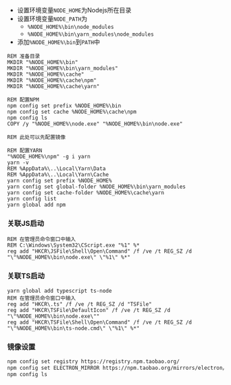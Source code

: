 
- 设置环境变量`NODE_HOME`为Nodejs所在目录
- 设置环境变量`NODE_PATH`为
  - `%NODE_HOME%\bin\node_modules`
  - `%NODE_HOME%\bin\yarn_modules\node_modules`
- 添加`%NODE_HOME%\bin`到`PATH`中

```batch
REM 准备目录
MKDIR "%NODE_HOME%\bin"
MKDIR "%NODE_HOME%\bin\yarn_modules"
MKDIR "%NODE_HOME%\cache"
MKDIR "%NODE_HOME%\cache\npm"
MKDIR "%NODE_HOME%\cache\yarn"

REM 配置NPM
npm config set prefix %NODE_HOME%\bin
npm config set cache %NODE_HOME%\cache\npm
npm config ls
COPY /y "%NODE_HOME%\node.exe" "%NODE_HOME%\bin\node.exe"

REM 此处可以先配置镜像

REM 配置YARN
"%NODE_HOME%\npm" -g i yarn
yarn -v
REM %AppData%\..\Local\Yarn\Data
REM %AppData%\..\Local\Yarn\Cache
yarn config set prefix %NODE_HOME%
yarn config set global-folder %NODE_HOME%\bin\yarn_modules
yarn config set cache-folder %NODE_HOME%\cache\yarn
yarn config list
yarn global add npm
```

### 关联JS启动

```batch
REM 在管理员命令窗口中输入
REM C:\Windows\System32\CScript.exe "%1" %*
reg add "HKCR\JSFile\Shell\Open\Command" /f /ve /t REG_SZ /d "\"%NODE_HOME%\bin\node.exe\" \"%1\" %*"
```

### 关联TS启动

```batch
yarn global add typescript ts-node
REM 在管理员命令窗口中输入
reg add "HKCR\.ts" /f /ve /t REG_SZ /d "TSFile"
reg add "HKCR\TSFile\DefaultIcon" /f /ve /t REG_SZ /d "\"%NODE_HOME%\bin\node.exe\""
reg add "HKCR\TSFile\Shell\Open\Command" /f /ve /t REG_SZ /d "\"%NODE_HOME%\bin\ts-node.cmd\" \"%1\" %*"
```

### 镜像设置

```bash
npm config set registry https://registry.npm.taobao.org/
npm config set ELECTRON_MIRROR https://npm.taobao.org/mirrors/electron/
npm config ls
```
